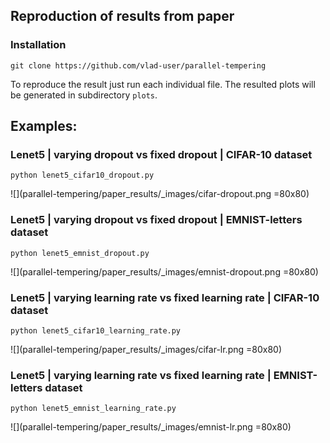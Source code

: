 ## Reproduction of results from paper

### Installation
```
git clone https://github.com/vlad-user/parallel-tempering
```

To reproduce the result just run each individual file. The resulted plots will be generated in subdirectory `plots`.

## Examples:

### Lenet5 | varying dropout vs fixed dropout | CIFAR-10 dataset
```
python lenet5_cifar10_dropout.py
```
![](parallel-tempering/paper_results/_images/cifar-dropout.png =80x80)

### Lenet5 | varying dropout vs fixed dropout | EMNIST-letters dataset
```
python lenet5_emnist_dropout.py
```
![](parallel-tempering/paper_results/_images/emnist-dropout.png =80x80)
### Lenet5 | varying learning rate vs fixed learning rate | CIFAR-10 dataset
```
python lenet5_cifar10_learning_rate.py
```
![](parallel-tempering/paper_results/_images/cifar-lr.png =80x80)
### Lenet5 | varying learning rate vs fixed learning rate | EMNIST-letters dataset
```
python lenet5_emnist_learning_rate.py
```
![](parallel-tempering/paper_results/_images/emnist-lr.png =80x80)
